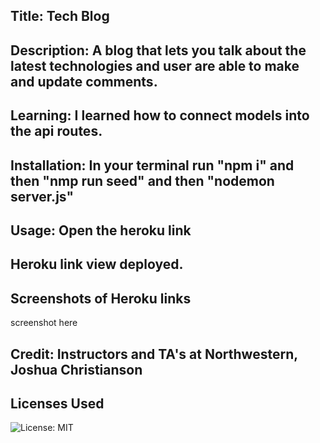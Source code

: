## Title: Tech Blog 

## Description: A blog that lets you talk about the latest technologies and user are able to make and update comments. 

## Learning: I learned how to connect models into the api routes. 

## Installation: In your terminal run "npm i" and then "nmp run seed" and then "nodemon server.js"

## Usage: Open the heroku link 

## Heroku link view deployed. 


## Screenshots of Heroku links 
screenshot here

## Credit: Instructors and TA's at Northwestern, Joshua Christianson 

## Licenses Used
![License: MIT](https://img.shields.io/badge/License-MIT-yellow.svg)